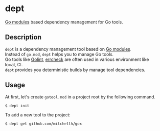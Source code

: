 # dept

[Go modules](//github.com/golang/go/wiki/Modules) based dependency management for Go tools.

## Description
`dept` is a dependency management tool based on [Go modules](//github.com/golang/go/wiki/Modules).  
Instead of `go.mod`, `dept` helps you to manage Go tools.  
Go tools like [Golint](https://github.com/golang/lint), [errcheck](https://github.com/kisielk/errcheck) are often used in various environment like local, CI.  
`dept` provides you deterministic builds by manage tool dependencies.

## Usage
At first, let's create `gotool.mod` in a project root by the following command.
``` sh
$ dept init
```

To add a new tool to the project:
``` sh
$ dept get github.com/mitchellh/gox
```
